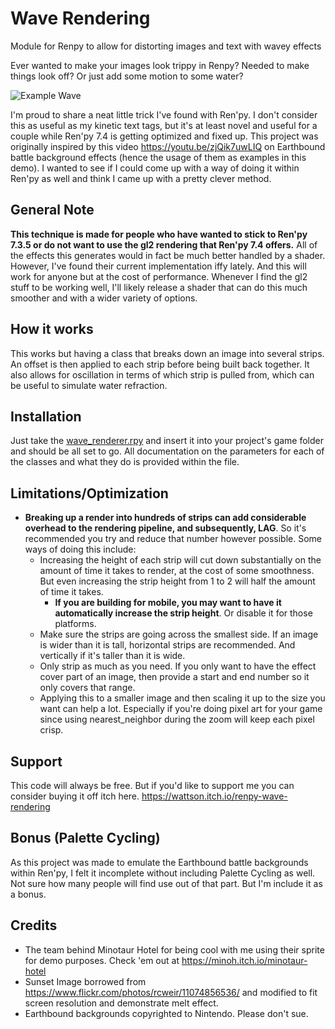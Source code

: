# Wave Rendering
 Module for Renpy to allow for distorting images and text with wavey effects

Ever wanted to make your images look trippy in Renpy?
Needed to make things look off?
Or just add some motion to some water?

![Example Wave](https://github.com/SoDaRa/WaveRendering/blob/main/example_gif/WaveRenderingExample.gif)

I'm proud to share a neat little trick I've found with Ren'py. 
I don't consider this as useful as my kinetic text tags, but it's at least novel and useful for a couple while Ren'py 7.4 is getting optimized and fixed up.
This project was originally inspired by this video https://youtu.be/zjQik7uwLIQ on Earthbound battle background effects (hence the usage of them as examples in this demo). I wanted to see if I could come up with a way of doing it within Ren'py as well and think I came up with a pretty clever method.

## General Note
**This technique is made for people who have wanted to stick to Ren'py 7.3.5 or do not want to use the gl2 rendering that Ren'py 7.4 offers.** All of the effects this generates would in fact be much better handled by a shader. However, I've found their current implementation iffy lately. And this will work for anyone but at the cost of performance. Whenever I find the gl2 stuff to be working well, I'll likely release a shader that can do this much smoother and with a wider variety of options. 

## How it works
This works but having a class that breaks down an image into several strips. An offset is then applied to each strip before being built back together. It also allows for oscillation in terms of which strip is pulled from, which can be useful to simulate water refraction.

## Installation
Just take the [wave_renderer.rpy](https://github.com/SoDaRa/WaveRendering/blob/main/game/wave_renderer.rpy) and insert it into your project's game folder and should be all set to go. All documentation on the parameters for each of the classes and what they do is provided within the file.
    
## Limitations/Optimization
- **Breaking up a render into hundreds of strips can add considerable overhead to the rendering pipeline, and subsequently, LAG**. So it's recommended you try and reduce that number however possible. Some ways of doing this include:
   - Increasing the height of each strip will cut down substantially on the amount of time it takes to render, at the cost of some smoothness. But even increasing the strip height from 1 to 2 will half the amount of time it takes. 
       - **If you are building for mobile, you may want to have it automatically increase the strip height**. Or disable it for those platforms.
   - Make sure the strips are going across the smallest side. If an image is wider than it is tall, horizontal strips are recommended. And vertically if it's taller than it is wide.
   - Only strip as much as you need. If you only want to have the effect cover part of an image, then provide a start and end number so it only covers that range.
   - Applying this to a smaller image and then scaling it up to the size you want can help a lot. Especially if you're doing pixel art for your game since using nearest_neighbor during the zoom will keep each pixel crisp. 

## Support
This code will always be free. But if you'd like to support me you can consider buying it off itch here. https://wattson.itch.io/renpy-wave-rendering

## Bonus (Palette Cycling)
As this project was made to emulate the Earthbound battle backgrounds within Ren'py, I felt it incomplete without including Palette Cycling as well. Not sure how many people will find use out of that part. But I'm include it as a bonus. 

## Credits
- The team behind Minotaur Hotel for being cool with me using their sprite for demo purposes. Check 'em out at https://minoh.itch.io/minotaur-hotel
- Sunset Image borrowed from https://www.flickr.com/photos/rcweir/11074856536/ and modified to fit screen resolution and demonstrate melt effect.
- Earthbound backgrounds copyrighted to Nintendo. Please don't sue.
